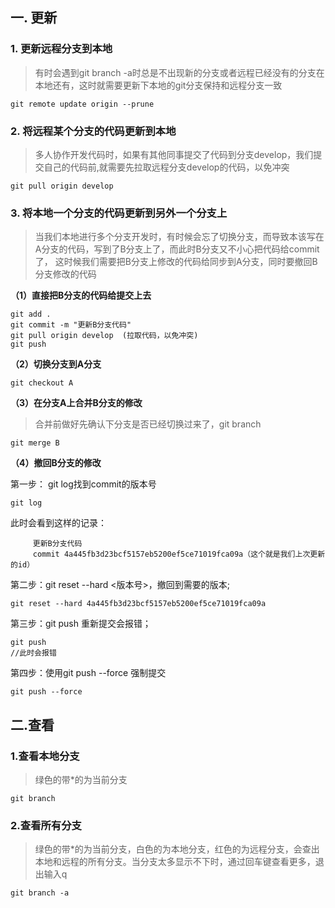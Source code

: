 ## 一. 更新

### 1. 更新远程分支到本地
> 有时会遇到git branch -a时总是不出现新的分支或者远程已经没有的分支在本地还有，这时就需要更新下本地的git分支保持和远程分支一致
```
git remote update origin --prune
```

### 2. 将远程某个分支的代码更新到本地
> 多人协作开发代码时，如果有其他同事提交了代码到分支develop，我们提交自己的代码前,就需要先拉取远程分支develop的代码，以免冲突
```
git pull origin develop
```

### 3. 将本地一个分支的代码更新到另外一个分支上
> 当我们本地进行多个分支开发时，有时候会忘了切换分支，而导致本该写在A分支的代码，写到了B分支上了，而此时B分支又不小心把代码给commit了，
这时候我们需要把B分支上修改的代码给同步到A分支，同时要撤回B分支修改的代码       

**（1）直接把B分支的代码给提交上去**
```
git add .
git commit -m "更新B分支代码"
git pull origin develop  (拉取代码，以免冲突)
git push
```
**（2）切换分支到A分支**
```
git checkout A 
```
**（3）在分支A上合并B分支的修改**
> 合并前做好先确认下分支是否已经切换过来了，git branch
```
git merge B
```
**（4）撤回B分支的修改**    

第一步： git log找到commit的版本号
```
git log
```
此时会看到这样的记录：
```
     更新B分支代码
     commit 4a445fb3d23bcf5157eb5200ef5ce71019fca09a（这个就是我们上次更新的id）
```
第二步：git reset --hard <版本号>，撤回到需要的版本;
```
git reset --hard 4a445fb3d23bcf5157eb5200ef5ce71019fca09a
```
第三步：git push 重新提交会报错；
```
git push
//此时会报错
```
第四步：使用git push --force 强制提交
```
git push --force
```

## 二.查看
### 1.查看本地分支
> 绿色的带*的为当前分支
```
git branch
```
### 2.查看所有分支
> 绿色的带*的为当前分支，白色的为本地分支，红色的为远程分支，会查出本地和远程的所有分支。当分支太多显示不下时，通过回车键查看更多，退出输入q
```
git branch -a
```








